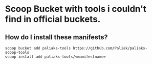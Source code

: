 # Scoop Bucket with tools i couldn't find in official buckets.

## How do I install these manifests?

```pwsh
scoop bucket add paliaks-tools https://github.com/Paliak/paliaks-scoop-tools
scoop install add paliaks-tools/<manifestname>
```
